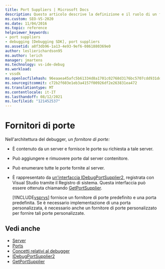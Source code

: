 ```yaml
---
title: Port Suppliers | Microsoft Docs
description: Questo articolo descrive la definizione e il ruolo di un fornitore di porte nell'architettura del debugger in Visual Studio.
ms.custom: SEO-VS-2020
ms.date: 11/04/2016
ms.topic: reference
helpviewer_keywords:
- port suppliers
- debugging [Debugging SDK], port suppliers
ms.assetid: a8f3db96-1a13-4e93-9ef6-0861880369e0
author: leslierichardson95
ms.author: lerich
manager: jmartens
ms.technology: vs-ide-debug
ms.workload:
- vssdk
ms.openlocfilehash: 96eaaea45afc5b61334d8a1701c02768d3176bc5707cdd931dd6b94ab67337ae
ms.sourcegitcommit: c72b2f603e1eb3a4157f00926df2e263831ea472
ms.translationtype: MT
ms.contentlocale: it-IT
ms.lasthandoff: 08/12/2021
ms.locfileid: "121452537"
---
```

# <a name="port-suppliers"></a>Fornitori di porte
Nell'architettura del debugger, un *fornitore di porte:*

- È contenuto da un server e fornisce le porte su richiesta a tale server.

- Può aggiungere e rimuovere porte dal server contenitore.

- Può enumerare tutte le porte fornite al server.

- È rappresentato da [un'interfaccia IDebugPortSupplier2,](../../extensibility/debugger/reference/idebugportsupplier2.md) registrata con Visual Studio tramite il Registro di sistema. Questa interfaccia può essere ottenuta chiamando [GetPortSupplier](../../extensibility/debugger/reference/idebugcoreserver2-getportsupplier.md).

  [!INCLUDE[vsprvs](../../code-quality/includes/vsprvs_md.md)] fornisce un fornitore di porte predefinito e una porta predefinita. Se è necessario implementazione di una porta personalizzata, è necessario anche un fornitore di porte personalizzato per fornire tali porte personalizzate.

## <a name="see-also"></a>Vedi anche
- [Server](../../extensibility/debugger/servers-visual-studio-sdk.md)
- [Ports](../../extensibility/debugger/ports.md)
- [Concetti relativi al debugger](../../extensibility/debugger/debugger-concepts.md)
- [IDebugPortSupplier2](../../extensibility/debugger/reference/idebugportsupplier2.md)
- [GetPortSupplier](../../extensibility/debugger/reference/idebugcoreserver2-getportsupplier.md)
